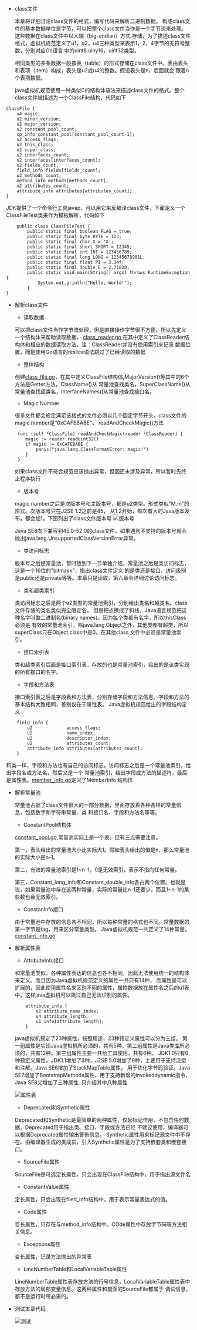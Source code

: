 - class文件

    本章将详细讨论class文件的格式，编写代码来解析二进制数据。
    构成class文件的基本数据单位是字节，可以把整个class文件当作是一个字节流来处理。这些数据在class文件中以大端（big-endian）方式
    存储，为了描述class文件格式，虚拟机规范定义了u1，u2，u4三种类型来表示1，2，4字节的无符号整数，分别对应Go语言
    中的uint8.uiny16，uint32类型。
    
    相同类型的多条数据一般按表（table）的形式存储在class文件中。表由表头和表项（item）构成，表头是u2或u4的整数。假设表头是n，后面就会
    跟着n个表项数据。
    
    java虚拟机规范使用一种类似C的结构体语法来描述class文件的格式。整个class文件被描述为一个ClassFile结构，代码如下
```
ClassFile {
    u4 magic;
    u2 minor_version;
    u2 major_version;
    u2 constant_pool_count;
    cp_info constant_pool[constant_pool_count-1];
    u2 access_flags;
    u2 this_class;
    u2 super_class;
    u2 interfaces_count;
    u2 interfaces[interfaces_count];
    u2 fields_count;
    field_info fields[fields_count];
    u2 methods_count;
    method_info methods[methods_count];
    u2 attributes_count;
    attribute_info attributes[attributes_count];
}
```
  JDK提供了一个命令行工具javap，可以用它来反编译class文件，下面定义一个ClassFileTest类来作为模板解析，代码如下
```
    public class ClassFileTest {
        public static final boolean FLAG = true;
        public static final byte BYTE = 123;
        public static final char X = 'X';
        public static final short SHORT = 12345;
        public static final int INT = 123456789;
        public static final long LONG = 12345678901L;
        public static final float PI = 3.14f;
        public static final double E = 2.71828;
        public static void main(String[] args) throws RuntimeException {
            System.out.println("Hello, World!");
        }
}
```

- 解析class文件

    - 读取数据
     
    可以把class文件当作字节流处理，但是直接操作字节很不方便，所以先定义一个结构体来帮助读取数据。
    [class_reader.go](classfile/class_reader.go),在其中定义了ClassReader结构体和相应的数据读取方法。注：ClassReader并没有使用索引来记录
    数据位置，而是使用Go语言的reslice语法跳过了已经读取的数据
    
    - 整体结构
    
    创建[class_file.go](classfile/class_file.go)，在其中定义ClassFile结构体,MajorVersion()等其中的6个方法是Getter方法，ClassName()从
    常量池查找类名，SuperClassName()从常量池查找超类名，InterfaceNames()从常量池查找接口名。
    
    - Magic Number
    
    很多文件都会规定满足该格式的文件必须以几个固定字节开头。class文件的magic number是“0xCAFEBABE”，
    readAndCheckMagic()方法
    ```
     func (self *ClassFile) readAndCheckMagic(reader *ClassReader) {
        magic := reader.readUint32()
        if magic != 0xCAFEBABE {
            panic("java.lang.ClassFormatError: magic!")
        }
     }
    ```
    如果class文件不符合规范应该抛出异常，但因还未涉及异常，所以暂时先终止程序执行
    
   - 版本号 
   
   magic number之后是次版本号和主版本号，都是u2类型。形式类似"M.m"的形式。次版本号只在J2SE 1.2之前是45，
   从1.2开始，每次有大的Java版本发布，都会加1，下图列出了class文件版本号
   ![版本号](images/version.jpg "版本号")
   
   Java SE8向下兼容到45.0-52.0的class文件，如果遇到不支持的版本号就会抛出java.lang.UnsupportedClassVersionError异常。

    - 类访问标志
    
    版本号之后是常量池，暂时放到下一节单独介绍。常量池之后是类访问标志，这是一个16位的"bitmask"，指出class文件定义
    的是类还是接口，访问级别是public还是private等等。本章只是读取，第六章会详细讨论访问标志。
    
    - 类和超类索引
    
    类访问标志之后是两个u2类型的常量池索引，分别给出类名和超类名。class文件存储的类名类似完全限定名，
    但是把点换成了斜线，Java语言规范把这种名字叫做二进制名(binary names)。因为每个类都有名字，所以thisClass必须是
    有效的常量池索引。除java.lang.Object之外，其他类都有超类，所以superClass只在Object.class中是0，在其他class
    文件中必须是常量池索引。
    
    - 接口索引表
    
    类和超类索引后面是接口索引表，存放的也是常量池索引，给出的是该类实现的所有接口的名字。
    
    - 字段和方法表
    
    接口索引表之后是字段表和方法表，分别存储字段和方法信息。字段和方法的基本结构大致相同，差别仅在于属性表。
    Java虚拟机规范给出的字段结构定义
```
    field_info {
        u2             access_flags;
        u2             name_index;
        u2             descriptor_index;
        u2             attributes_count;
        attribute_info attributes[attributes_count];
    }
```
    
  和类一样，字段和方法也有自己的访问标志。访问标志之后是一个常量池索引，给出字段名或方法名，然后又是一个
  常量池索引，给出字段或方法的描述符，最后是属性表。[member_info.go](classfile/member_info.go)定义了MemberInfo
  结构体
  
- 解析常量池

    常量池占据了class文件很大的一部分数据，里面存放着各种各样的常量信息，包括数字和字符串常量、类
    和接口名、字段和方法名等等。
    
    - ConstantPool结构体
    
    [constant_pool.go](classfile/constant_pool.go),常量池实际上是一个表，但有三点需要注意。
    
    第一，表头给出的常量池大小比实际大1。假如表头给出的值是n，那么常量池的实际大小是n-1。
    
    第二，有效的常量池索引是1~n-1。0是无效索引，表示不指向任何常量。
    
    第三，Constant_long_info和Constant_double_info各占两个位置。也就是说，如果常量池中存在这两种常量，实际的常量比n-1还要少，而且1~n-1的某些数也会无效索引。
    
    - ConstanInfo接口
    
    由于常量池中存放的信息各不相同，所以每种常量的格式也不同。常量数据的第一字节是tag，用来区分常量类型。
    Java虚拟机规范一共定义了14种常量。[constant_info.go](classfile/constant_info.go)
    
- 解析属性表
    
    - AttributeInfo接口
      
    和常量池类似，各种属性表达的信息也各不相同，因此无法使用统一的结构体来定义。而且因为Java虚拟机规范定义的属性一共只有14种，
    而属性是可以扩展的，因此使用属性名来区别不同的属性，属性数据放在属性名之后的u1表中，这样java虚拟机可以跳过自己无法识别的属性。
    ```
        attribute_info {
            u2 attribute_name_index;
            u4 attribute_length;
            u1 info[attribute_length];
        }
    ```
    java虚拟机预定了23种属性，按照用途，23种预定义属性可以分为三组。
    第一组属性是实现Java虚拟机所必须的，共有5种。第二组属性是Java类库所必须的，共有12种。第三组属性主要一共给工具使用，共有6种。
    JDK1.0只有6种预定义属性，JDK1.1增加了3种，J2SE 5.0增加了9种，主要用于支持泛型和注解。Java SE6增加了StackMapTable属性，
    用于优化字节码验证。Java SE7增加了BootstrapMethods属性，用于支持新增的invokeddynamic指令，Java SE8又增加了三种属性,
    只介绍其中八种属性

    ![属性表](images/attr.jpg "属性表")
    
    - Deprecated和Synthetic属性
            
    Deprecated和Synthetic是最简单的两种属性，仅起标记作用，不包含任何数据。Deprecated用于指出类、接口、字段或方法已经
    不建议使用，编译器可以根据Deprecated属性输出警告信息。
    Synthetic属性用来标记源文件中不存在、由编译器生成的类成员，引入Synthetic属性是为了支持嵌套类和嵌套接口。
    
    - SourceFile属性
    
    SourceFile是可选定长属性，只会出现在ClassFile结构中，用于指出源文件名
    
    - ConstantValue属性
    
    定长属性，只会出现在filed_info结构中，用于表示常量表达式的值。
    
    - Code属性
    
    变长属性，只存在与method_info结构中。COde属性中存放字节码等方法相关信息。
    
    - Exceptions属性
    
    变长属性，记录方法抛出的异常表
    
    - LineNumberTable和LocalVariableTable属性
    
    LineNumberTable属性表存放方法的行号信息，LocalVariableTable属性表中存放方法的局部变量信息。这两种属性和前面的SourceFile都属于
    调试信息，都不是运行时所必需的。
    
- 测试本章代码

    ![测试](images/test.jpg "测试代码")

    
    
    
    